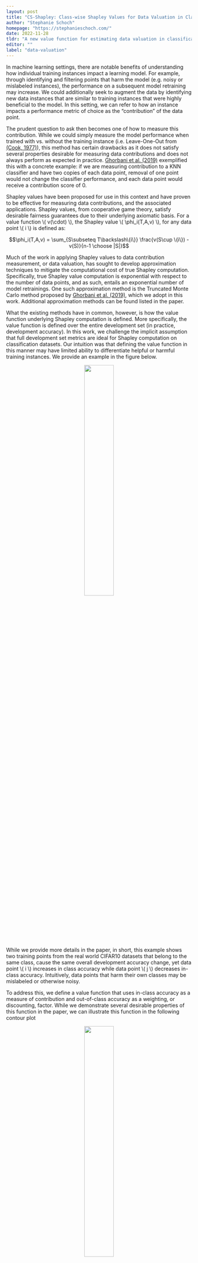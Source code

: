 ```yaml
---
layout: post
title: "CS-Shapley: Class-wise Shapley Values for Data Valuation in Classification"
author: "Stephanie Schoch"
homepage: "https://stephanieschoch.com/"
date: 2022-11-28
tldr: "A new value function for estimating data valuation in classification tasks"
editor: ""
label: "data-valuation"
---
```


In machine learning settings, there are notable benefits of understanding how individual training instances impact a learning model. For example, through identifying and filtering points that harm the model (e.g. noisy or mislabeled instances), the performance on a subsequent model retraining may increase. We could additionally seek to augment the data by identifying new data instances that are similar to training instances that were highly beneficial to the model. In this setting, we can refer to how an instance impacts a performance metric of choice as the “contribution” of the data point.


The prudent question to ask then becomes one of how to measure this contribution. While we could simply measure the model performance when trained with vs. without the training instance (i.e. Leave-One-Out from [(Cook, 1977)](https://www.jstor.org/stable/1268249)), this method has certain drawbacks as it does not satisfy several properties desirable for measuring data contributions and does not always perform as expected in practice. [Ghorbani et al. (2019)](https://proceedings.mlr.press/v97/ghorbani19c.html) exemplified this with a concrete example: if we are measuring contribution to a KNN classifier and have two copies of each data point, removal of one point would not change the classifier performance, and each data point would receive a contribution score of 0. 


Shapley values have been proposed for use in this context and have proven to be effective for measuring data contributions, and the associated applications. Shapley values, from cooperative game theory, satisfy desirable fairness guarantees due to their underlying axiomatic basis. For a value function \\( v(\cdot) \\), the Shapley value \\( \phi_i(T,A,v) \\), for any data point \\( i \\) is defined as:

$$\phi_i(T,A,v) = \sum_{S\subseteq T\backslash\{i\}} \frac{v(S\cup \{i\}) - v(S)}{n-1 \choose |S|}$$

Much of the work in applying Shapley values to data contribution measurement, or data valuation, has sought to develop approximation techniques to mitigate the computational cost of true Shapley computation. Specifically, true Shapley value computation is exponential with respect to the number of data points, and as such, entails an exponential number of model retrainings. One such approximation method is the Truncated Monte Carlo method proposed by [Ghorbani et al. (2019)](https://proceedings.mlr.press/v97/ghorbani19c.html), which we adopt in this work. Additional approximation methods can be found listed in the paper.
	
What the existing methods have in common, however, is how the value function underlying Shapley computation is defined. More specifically, the value function is defined over the entire development set (in practice, development accuracy). In this work, we challenge the implicit assumption that full development set metrics are ideal for Shapley computation on classification datasets. Our intuition was that defining the value function in this manner may have limited ability to differentiate helpful or harmful training instances. We provide an example in the figure below.

<p>
	<center>
		<img src="{{ site.url }}/figures/2022-11-28-barplot_updated.png" width="40%" align="center">
	</center>
</p>


While we provide more details in the paper, in short, this example shows two training points from the real world CIFAR10 datasets that belong to the same class, cause the same overall development accuracy change, yet data point \\( i \\) increases in class accuracy while data point \\( j \\) decreases in-class accuracy. Intuitively, data points that harm their own classes may be mislabeled or otherwise noisy.

	
To address this, we define a value function that uses in-class accuracy as a measure of contribution and out-of-class accuracy as a weighting, or discounting, factor. While we demonstrate several desirable properties of this function in the paper, we can illustrate this function in the following contour plot

<p>
	<center>
		<img src="{{ site.url }}/figures/2022-11-28-fig-cd-contourplot.png" width="40%" align="center">
	</center>
</p>


The effect of the out-of-class accuracy is controlled by the value of the in-class accuracy. In other words, when the in-class accuracy is low, the out-of-class accuracy can essentially be ignored. Conversely , when the in-class accuracy is high, the out-of-class accuracy can have a substantial effect on the valuation of an in-class data point.


In the paper, we demonstrate the efficacy of this value function applied to Shapley-based data valuation using three tasks: high-value data removal, noisy data detection, and transferability of data values. Please see our paper for more details!

